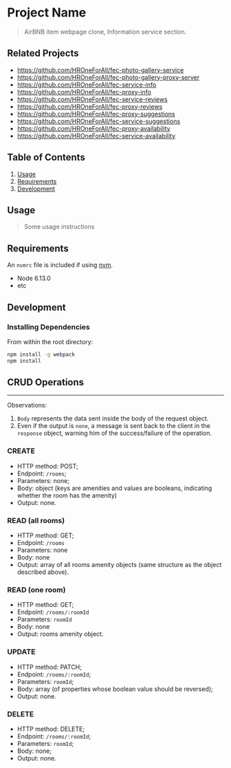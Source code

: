 # Project Name

> AirBNB item webpage clone, Information service section.

## Related Projects

  - https://github.com/HROneForAll/fec-photo-gallery-service
  - https://github.com/HROneForAll/fec-photo-gallery-proxy-server
  - https://github.com/HROneForAll/fec-service-info
  - https://github.com/HROneForAll/fec-proxy-info
  - https://github.com/HROneForAll/fec-service-reviews
  - https://github.com/HROneForAll/fec-proxy-reviews
  - https://github.com/HROneForAll/fec-proxy-suggestions
  - https://github.com/HROneForAll/fec-service-suggestions
  - https://github.com/HROneForAll/fec-proxy-availability
  - https://github.com/HROneForAll/fec-service-availability

## Table of Contents

1. [Usage](#Usage)
1. [Requirements](#requirements)
1. [Development](#development)

## Usage

> Some usage instructions

## Requirements

An `nvmrc` file is included if using [nvm](https://github.com/creationix/nvm).

- Node 6.13.0
- etc

## Development

### Installing Dependencies

From within the root directory:

```sh
npm install -g webpack
npm install
```
## CRUD Operations
---
Observations:
1. `Body` represents the data sent inside the body of the request object.
2. Even if the output is `none`, a message is sent back to the client in the `response` object, warning him of the success/failure of the operation.

### CREATE
* HTTP method: POST;
* Endpoint: `/rooms`;
* Parameters: none;
* Body: object (keys are amenities and values are booleans, indicating whether the room has the amenity)
* Output: none.

### READ (all rooms)
* HTTP method: GET;
* Endpoint: `/rooms`
* Parameters: none
* Body: none
* Output: array of all rooms amenity objects (same structure as the object described above).

### READ (one room)
* HTTP method: GET;
* Endpoint: `/rooms/:roomId`
* Parameters: `roomId`
* Body: none
* Output: rooms amenity object.

### UPDATE
* HTTP method: PATCH;
* Endpoint: `/rooms/:roomId`;
* Parameters: `roomId`;
* Body: array (of properties whose boolean value should be reversed);
* Output: none.

### DELETE
* HTTP method: DELETE;
* Endpoint: `/rooms/:roomId`;
* Parameters: `roomId`;
* Body: none;
* Output: none.
